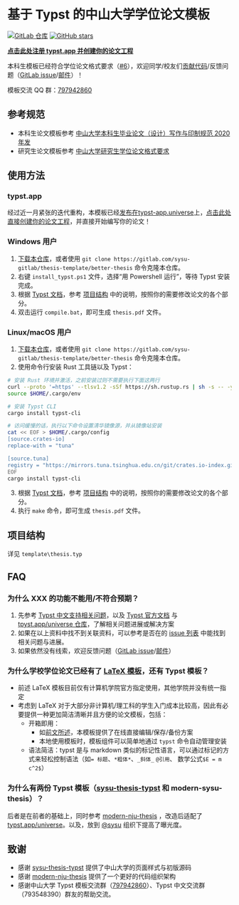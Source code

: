 # 基于 Typst 的中山大学学位论文模板
[![GitLab 仓库](https://gitlab.com/sysu-gitlab/thesis-template/better-thesis/-/badges/release.svg?style=flat-square&value_width=100)](https://gitlab.com/sysu-gitlab/thesis-template/better-thesis/-/releases) [![GitHub stars](https://img.shields.io/github/stars/sysu/better-thesis.svg?style=social&label=Star&maxAge=2592000)](https://github.com/sysu/better-thesis)

**[点击此处注册 typst.app 并创建你的论文工程](https://typst.app/app?template=modern-sysu-thesis&version=0.1.1)**

本科生模板已经符合学位论文格式要求（[#6](https://gitlab.com/sysu-gitlab/thesis-template/better-thesis/-/issues/6)），欢迎同学/校友们[贡献代码](https://gitlab.com/sysu-gitlab/thesis-template/better-thesis/-/merge_requests)/反馈问题（[GitLab issue](https://gitlab.com/sysu-gitlab/thesis-template/better-thesis/-/issues)/[邮件](mailto:contact-project+sysu-gitlab-thesis-template-better-thesis-57823416-issue-@incoming.gitlab.com)）！

模板交流 QQ 群：[797942860](https://jq.qq.com/?_wv=1027&k=m58va1kd)


## 参考规范
- 本科生论文模板参考 [中山大学本科生毕业论文（设计）写作与印制规范 2020年发](https://spa.sysu.edu.cn/zh-hans/article/1744)
- 研究生论文模板参考 [中山大学研究生学位论文格式要求](https://graduate.sysu.edu.cn/sites/graduate.prod.dpcms4.sysu.edu.cn/files/2019-04/%E4%B8%AD%E5%B1%B1%E5%A4%A7%E5%AD%A6%E7%A0%94%E7%A9%B6%E7%94%9F%E5%AD%A6%E4%BD%8D%E8%AE%BA%E6%96%87%E6%A0%BC%E5%BC%8F%E8%A6%81%E6%B1%82.pdf)

## 使用方法

### typst.app
经过近一月紧张的迭代重构，本模板已经[发布在typst-app.universe](https://typst.app/universe/package/modern-sysu-thesis)上，[点击此处直接创建你的论文工程](https://typst.app/app?template=modern-sysu-thesis&version=0.2.0)，并直接开始编写你的论文！

<!-- TODO(#1): 在 typst.universe 版本上线后分离模板项目 -->

### Windows 用户

1. [下载本仓库](https://gitlab.com/sysu-gitlab/thesis-template/better-thesis/-/archive/main/better-thesis-main.zip)，或者使用 `git clone https://gitlab.com/sysu-gitlab/thesis-template/better-thesis` 命令克隆本仓库。
2. 右键 `install_typst.ps1` 文件，选择“用 Powershell 运行”，等待 Typst 安装完成。
3. 根据 [Typst 文档](https://typst.app/docs/)，参考 [项目结构](#项目结构) 中的说明，按照你的需要修改论文的各个部分。
4. 双击运行 `compile.bat`，即可生成 `thesis.pdf` 文件。

### Linux/macOS 用户

1. [下载本仓库](https://gitlab.com/sysu-gitlab/thesis-template/better-thesis/-/archive/main/better-thesis-main.zip)，或者使用 `git clone https://gitlab.com/sysu-gitlab/thesis-template/better-thesis` 命令克隆本仓库。
2. 使用命令行安装 Rust 工具链以及 Typst：

```bash
# 安装 Rust 环境并激活，之前安装过则不需要执行下面这两行
curl --proto '=https' --tlsv1.2 -sSf https://sh.rustup.rs | sh -s -- -y
source $HOME/.cargo/env

# 安装 Typst CLI
cargo install typst-cli

# 访问缓慢的话，执行以下命令设置清华镜像源，并从镜像站安装
cat << EOF > $HOME/.cargo/config
[source.crates-io]
replace-with = "tuna"

[source.tuna]
registry = "https://mirrors.tuna.tsinghua.edu.cn/git/crates.io-index.git"
EOF
cargo install typst-cli
```

3. 根据 [Typst 文档](https://typst.app/docs/)，参考 [项目结构](#项目结构) 中的说明，按照你的需要修改论文的各个部分。
4. 执行 `make` 命令，即可生成 `thesis.pdf` 文件。

## 项目结构
详见 `template\thesis.typ`

## FAQ
### 为什么 XXX 的功能不能用/不符合预期？
1. 先参考 [Typst 中文支持相关问题](https://typst-doc-cn.github.io/docs/chinese/)，以及 [Typst 官方文档](https://typst.app/docs/) 与 [tpyst.app/universe 仓库](https://typst.app/universe)，了解相关问题进展或解决方案
2. 如果在以上资料中找不到关联资料，可以参考是否在的 [issue 列表](https://gitlab.com/sysu-gitlab/thesis-template/better-thesis/-/issues) 中能找到相关问题与进展。
3. 如果依然没有线索，欢迎反馈问题（[GitLab issue](https://gitlab.com/sysu-gitlab/thesis-template/better-thesis/-/issues)/[邮件](mailto:contact-project+sysu-gitlab-thesis-template-better-thesis-57823416-issue-@incoming.gitlab.com)）

### 为什么学校学位论文已经有了 [LaTeX 模板](https://github.com/SYSU-SCC/sysu-thesis)，还有 Typst 模板？
- 前述 LaTeX 模板目前仅有计算机学院官方指定使用，其他学院并没有统一指定
- 考虑到 LaTeX 对于大部分非计算机/理工科的学生入门成本比较高，因此有必要提供一种更加简洁清晰并且方便的论文模板，包括：
    - 开箱即用：
        - 如[前文所述](#typstapp)，本模板提供了在线直接编辑/保存/备份方案
        - 本地使用模板时，模板组件可以简单地通过 `typst` 命令自动管理安装
    - 语法简洁：typst 是与 markdown 类似的标记性语言，可以通过标记的方式来轻松控制语法（如`= 标题`、`*粗体*`、`_斜体_` `@引用`、 数学公式`$E = m c^2$`）

### 为什么有两份 Typst 模板（[sysu-thesis-typst] 和 modern-sysu-thesis）？
后者是在前者的基础上，同时参考 [modern-nju-thesis] ，改造后适配了 [typst.app/universe](https://typst.app/universe)。以及，放到 [@sysu](https://github.com/sysu) 组织下提高了曝光度。

## 致谢
- 感谢 [sysu-thesis-typst] 提供了中山大学的页面样式与初版源码
- 感谢 [modern-nju-thesis] 提供了一个更好的代码组织架构
- 感谢中山大学 Typst 模板交流群（[797942860](https://jq.qq.com/?_wv=1027&k=m58va1kd)）、Typst 中文交流群（793548390）群友的帮助交流。

[sysu-thesis-typst]: https://github.com/howardlau1999/sysu-thesis-typst
[modern-nju-thesis]: https://typst.app/universe/package/modern-nju-thesis
